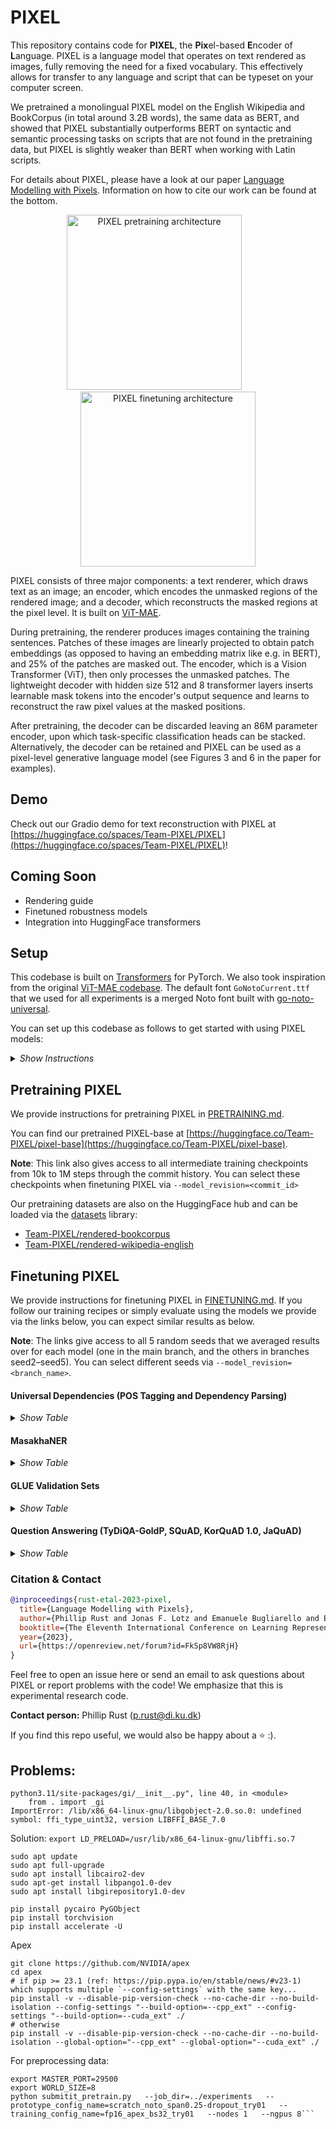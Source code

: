 # PIXEL

This repository contains code for **PIXEL**, the **Pix**el-based **E**ncoder of **L**anguage. PIXEL is a language model that operates on text rendered as images, fully removing the need for a fixed vocabulary. This effectively allows for transfer to any language and script that can be typeset on your computer screen.

We pretrained a monolingual PIXEL model on the English Wikipedia and BookCorpus (in total around 3.2B words), the same data as BERT, and showed that PIXEL substantially outperforms BERT on syntactic and semantic processing tasks on scripts that are not found in the pretraining data, but PIXEL is slightly weaker than BERT when working with Latin scripts.

For details about PIXEL, please have a look at our paper [Language Modelling with Pixels](https://arxiv.org/abs/2207.06991). Information on how to cite our work can be found at the bottom.

<p align="middle">
  <img src=".github/pixel_pretraining.png"  alt="PIXEL pretraining architecture" width="280">
  <img height="250" hspace="20"/>
  <img src=".github/pixel_finetuning.png"  alt="PIXEL finetuning architecture" width="280">
</p>

PIXEL consists of three major components: a text renderer, which draws text as an image; an encoder, which encodes the unmasked regions of the rendered image; and a decoder, which reconstructs the masked regions at the pixel level. It is built on [ViT-MAE](https://arxiv.org/abs/2111.06377).

During pretraining, the renderer produces images containing the training sentences. Patches of these images are linearly projected to obtain patch embeddings (as opposed to having an embedding matrix like e.g. in BERT), and 25% of the patches are masked out. The encoder, which is a Vision Transformer (ViT), then only processes the unmasked patches. The lightweight decoder with hidden size 512 and 8 transformer layers inserts learnable mask tokens into the encoder's output sequence and learns to reconstruct the raw pixel values at the masked positions.

After pretraining, the decoder can be discarded leaving an 86M parameter encoder, upon which task-specific classification heads can be stacked. Alternatively, the decoder can be retained and PIXEL can be used as a pixel-level generative language model (see Figures 3 and 6 in the paper for examples).

## Demo
Check out our Gradio demo for text reconstruction with PIXEL at [https://huggingface.co/spaces/Team-PIXEL/PIXEL](https://huggingface.co/spaces/Team-PIXEL/PIXEL)!

## Coming Soon
- Rendering guide
- Finetuned robustness models
- Integration into HuggingFace transformers

## Setup

This codebase is built on [Transformers](https://github.com/huggingface/transformers) for PyTorch. We also took inspiration from the original [ViT-MAE codebase](https://github.com/facebookresearch/mae). The default font `GoNotoCurrent.ttf` that we used for all experiments is a merged Noto font built with [go-noto-universal](https://github.com/satbyy/go-noto-universal).

You can set up this codebase as follows to get started with using PIXEL models:

<details>
  <summary><i>Show Instructions</i></summary>
&nbsp;

1. Clone repo and initialize submodules
```
git clone https://github.com/xplip/pixel.git
cd pixel
git submodule update --init --recursive
```

2. Create a fresh conda environment
```
conda create -n pixel-env python=3.9
conda activate pixel-env
```

2'.
```
brew install cairo pkg-config
```

3. Install Python packages
```bash
conda install pytorch torchvision cudatoolkit=11.3 -c pytorch
conda install -c conda-forge pycairo pygobject manimpango
pip install --upgrade pip
pip install -r requirements.txt
pip install ./datasets
pip install -e .
```

4. (Optional) Install Nvidia Apex
```bash
git clone https://github.com/NVIDIA/apex
cd apex
pip install -v --disable-pip-version-check --no-cache-dir --global-option="--cpp_ext" --global-option="--cuda_ext" ./
```

</details>

## Pretraining PIXEL

We provide instructions for pretraining PIXEL in [PRETRAINING.md](.github/PRETRAINING.md).

You can find our pretrained PIXEL-base at [https://huggingface.co/Team-PIXEL/pixel-base](https://huggingface.co/Team-PIXEL/pixel-base).

**Note**: This link also gives access to all intermediate training checkpoints from 10k to 1M steps through the commit history. You can select these checkpoints when finetuning PIXEL via `--model_revision=<commit_id>`

Our pretraining datasets are also on the HuggingFace hub and can be loaded via the [datasets](https://github.com/huggingface/datasets) library:
- [Team-PIXEL/rendered-bookcorpus](https://huggingface.co/datasets/Team-PIXEL/rendered-bookcorpus)
- [Team-PIXEL/rendered-wikipedia-english](https://huggingface.co/datasets/Team-PIXEL/rendered-wikipedia-english)

## Finetuning PIXEL

We provide instructions for finetuning PIXEL in [FINETUNING.md](.github/FINETUNING.md). If you follow our training recipes or simply evaluate using the models we provide via the links below, you can expect similar results as below.

**Note**: The links give access to all 5 random seeds that we averaged results over for each model (one in the main branch, and the others in branches seed2–seed5). You can select different seeds via `--model_revision=<branch_name>`.


#### Universal Dependencies (POS Tagging and Dependency Parsing)

<details>
  <summary><i>Show Table</i></summary>
&nbsp;


|                                   	|                                             English-EWT                                            	|                                             Arabic-PADT                                            	|                                             Coptic-Scriptorium                                            	|                                             Hindi-HDTB                                            	|                                             Japanese-GSD                                            	|                                             Korean-GSD                                            	|                                           Tamil-TTB                                           	|                                             Vietnamese-VTB                                            	|                                             Chinese-GSD                                            	|
|-----------------------------------	|:--------------------------------------------------------------------------------------------------:	|:--------------------------------------------------------------------------------------------------:	|:---------------------------------------------------------------------------------------------------------:	|:-------------------------------------------------------------------------------------------------:	|:---------------------------------------------------------------------------------------------------:	|:-------------------------------------------------------------------------------------------------:	|:---------------------------------------------------------------------------------------------:	|:-----------------------------------------------------------------------------------------------------:	|:--------------------------------------------------------------------------------------------------:	|
| **POS Tagging**<br />*Accuracy*   	|   96.7<br /> [Models](https://huggingface.co/Team-PIXEL/pixel-base-finetuned-pos-ud-english-ewt)   	|   95.7<br /> [Models](https://huggingface.co/Team-PIXEL/pixel-base-finetuned-pos-ud-arabic-padt)   	|   96.0<br /> [Models](https://huggingface.co/Team-PIXEL/pixel-base-finetuned-pos-ud-coptic-scriptorium)   	|   96.3<br /> [Models](https://huggingface.co/Team-PIXEL/pixel-base-finetuned-pos-ud-hindi-hdtb)   	|   97.2<br /> [Models](https://huggingface.co/Team-PIXEL/pixel-base-finetuned-pos-ud-japanese-gsd)   	|   94.2<br /> [Models](https://huggingface.co/Team-PIXEL/pixel-base-finetuned-pos-ud-korean-gsd)   	|  81.0<br /> [Models](https://huggingface.co/Team-PIXEL/pixel-base-finetuned-pos-ud-tamil-ttb) 	|   85.7<br /> [Models](https://huggingface.co/Team-PIXEL/pixel-base-finetuned-pos-ud-vietnamese-vtb)   	|   92.8<br /> [Models](https://huggingface.co/Team-PIXEL/pixel-base-finetuned-pos-ud-chinese-gsd)   	|
| **Dependency Parsing**<br />*LAS* 	| 88.7<br /> [Models](https://huggingface.co/Team-PIXEL/pixel-base-finetuned-parsing-ud-english-ewt) 	| 77.3<br /> [Models](https://huggingface.co/Team-PIXEL/pixel-base-finetuned-parsing-ud-arabic-padt) 	| 83.5<br /> [Models](https://huggingface.co/Team-PIXEL/pixel-base-finetuned-parsing-ud-coptic-scriptorium) 	| 89.2<br /> [Models](https://huggingface.co/Team-PIXEL/pixel-base-finetuned-parsing-ud-hindi-hdtb) 	| 90.7<br /> [Models](https://huggingface.co/Team-PIXEL/pixel-base-finetuned-parsing-ud-japanese-gsd) 	| 78.5<br /> [Models](https://huggingface.co/Team-PIXEL/pixel-base-finetuned-parsing-ud-korean-gsd) 	| 52.6<br /> [Models](https://huggingface.co/Team-PIXEL/pixel-base-finetuned-parsing-tamil-ttb) 	| 50.5<br /> [Models](https://huggingface.co/Team-PIXEL/pixel-base-finetuned-parsing-ud-vietnamese-vtb) 	| 73.7<br /> [Models](https://huggingface.co/Team-PIXEL/pixel-base-finetuned-parsing-ud-chinese-gsd) 	|

</details>

#### MasakhaNER

<details>
  <summary><i>Show Table</i></summary>
&nbsp;

|            	|                                 ConLL-2003</br> English                                 	|                                          Amharic                                          	|                                           Hausa                                           	|                                            Igbo                                           	|                                        Kinyarwanda                                        	|                                          Luganda                                          	|                                            Luo                                            	|                                     Naija </br> Pidgin                                    	|                                          Swahili                                          	|                                           Wolof                                           	|                                           Yorùbá                                          	|
|------------	|:---------------------------------------------------------------------------------------:	|:-----------------------------------------------------------------------------------------:	|:-----------------------------------------------------------------------------------------:	|:-----------------------------------------------------------------------------------------:	|:-----------------------------------------------------------------------------------------:	|:-----------------------------------------------------------------------------------------:	|:-----------------------------------------------------------------------------------------:	|:-----------------------------------------------------------------------------------------:	|:-----------------------------------------------------------------------------------------:	|:-----------------------------------------------------------------------------------------:	|:-----------------------------------------------------------------------------------------:	|
| *F1 Score* 	| 89.5</br> [Models](https://huggingface.co/Team-PIXEL/pixel-base-finetuned-conll2003-en) 	| 47.7</br> [Models](https://huggingface.co/Team-PIXEL/pixel-base-finetuned-masakhaner-amh) 	| 82.4</br> [Models](https://huggingface.co/Team-PIXEL/pixel-base-finetuned-masakhaner-hau) 	| 79.9</br> [Models](https://huggingface.co/Team-PIXEL/pixel-base-finetuned-masakhaner-ibo) 	| 64.2</br> [Models](https://huggingface.co/Team-PIXEL/pixel-base-finetuned-masakhaner-kin) 	| 76.5</br> [Models](https://huggingface.co/Team-PIXEL/pixel-base-finetuned-masakhaner-lug) 	| 66.6</br> [Models](https://huggingface.co/Team-PIXEL/pixel-base-finetuned-masakhaner-luo) 	| 78.7</br> [Models](https://huggingface.co/Team-PIXEL/pixel-base-finetuned-masakhaner-pcm) 	| 79.8</br> [Models](https://huggingface.co/Team-PIXEL/pixel-base-finetuned-masakhaner-swa) 	| 59.7</br> [Models](https://huggingface.co/Team-PIXEL/pixel-base-finetuned-masakhaner-wol) 	| 70.7</br> [Models](https://huggingface.co/Team-PIXEL/pixel-base-finetuned-masakhaner-yor) 	|

</details>

#### GLUE Validation Sets

<details>
  <summary><i>Show Table</i></summary>
&nbsp;

|                                  MNLI-M/MM</br> *Acc*                                  	|                                  QQP</br> *F1*                                 	|                                 QNLI</br> *Acc*                                 	|                                 SST-2</br> *Acc*                                	|                           COLA</br> *Matthew's Corr.*                           	|                            STS-B</br> *Spearman's ρ*                            	|                                  MRPC</br> *F1*                                 	|                                 RTE</br> *Acc*                                 	|                                 WNLI</br> *Acc*                                 	|    Avg    	|
|:--------------------------------------------------------------------------------------:	|:------------------------------------------------------------------------------:	|:-------------------------------------------------------------------------------:	|:-------------------------------------------------------------------------------:	|:-------------------------------------------------------------------------------:	|:-------------------------------------------------------------------------------:	|:-------------------------------------------------------------------------------:	|:------------------------------------------------------------------------------:	|:-------------------------------------------------------------------------------:	|:---------:	|
| 78.1 / 78.9</br> [Models](https://huggingface.co/Team-PIXEL/pixel-base-finetuned-mnli) 	| 84.5</br> [Models](https://huggingface.co/Team-PIXEL/pixel-base-finetuned-qqp) 	| 87.8</br> [Models](https://huggingface.co/Team-PIXEL/pixel-base-finetuned-qnli) 	| 89.6</br> [Models](https://huggingface.co/Team-PIXEL/pixel-base-finetuned-sst2) 	| 38.4</br> [Models](https://huggingface.co/Team-PIXEL/pixel-base-finetuned-cola) 	| 81.1</br> [Models](https://huggingface.co/Team-PIXEL/pixel-base-finetuned-stsb) 	| 88.2</br> [Models](https://huggingface.co/Team-PIXEL/pixel-base-finetuned-mrpc) 	| 60.5</br> [Models](https://huggingface.co/Team-PIXEL/pixel-base-finetuned-rte) 	| 53.8</br> [Models](https://huggingface.co/Team-PIXEL/pixel-base-finetuned-wnli) 	| 74.1</br> 	|

</details>

#### Question Answering (TyDiQA-GoldP, SQuAD, KorQuAD 1.0, JaQuAD)

<details>
  <summary><i>Show Table</i></summary>
&nbsp;
Notes:

1) To obtain per-language predictions and scores for TyDiQA-GoldP, follow the instructions from [https://github.com/google-research-datasets/tydiqa/tree/master/gold_passage_baseline](https://github.com/google-research-datasets/tydiqa/tree/master/gold_passage_baseline)
2) To reproduce our scores for KorQuAD, use the official KorQuAD evaluation script available [here](https://korquad.github.io/KorQuad%201.0/)

<table>
<thead>
  <tr>
    <th rowspan="2"</th>
    <th colspan="10">TyDiQA-GoldP</th>
    <th>SQuADv1</br></th>
    <th>KorQuADv1<br></th>
    <th>JaQuAD<br></th>
  </tr>
  <tr>
    <td>English</td>
    <td>Arabic</td>
    <td>Bengali</td>
    <td>Finnish</td>
    <td>Indonesian</td>
    <td>Korean</td>
    <td>Russian</td>
    <td>Swahili</td>
    <td>Telugu</td>
    <td>Avg</td>
    <td>English</td>
    <td>Korean</td>
    <td>Japanese</td>
  </tr>
</thead>
<tbody>
  <tr>
    <td><i>F1 Score</i></td>
    <td>59.6</td>
    <td>57.3</td>
    <td>36.3</td>
    <td>57.1</td>
    <td>63.6</td>
    <td>26.1</td>
    <td>50.5</td>
    <td>65.9</td>
    <td>61.7</td>
    <td>52.3</td>
    <td>81.4</td>
    <td>78.0</td>
    <td>34.1</td>

  </tr>
  <tr>
    <td>URL</td>
    <td colspan="10" align="center" ><a href="https://huggingface.co/Team-PIXEL/pixel-base-finetuned-tydiqa-goldp">Models</a></td>
    <td><a href="https://huggingface.co/Team-PIXEL/pixel-base-finetuned-squadv1">Models</a></td>
    <td><a href="https://huggingface.co/Team-PIXEL/pixel-base-finetuned-korquadv1">Models</a></td>
    <td><a href="https://huggingface.co/Team-PIXEL/pixel-base-finetuned-jaquad">Models</a></td>

  </tr>
</tbody>
</table>

</details>

### Citation & Contact

```bibtex
@inproceedings{rust-etal-2023-pixel,
  title={Language Modelling with Pixels},
  author={Phillip Rust and Jonas F. Lotz and Emanuele Bugliarello and Elizabeth Salesky and Miryam de Lhoneux and Desmond Elliott},
  booktitle={The Eleventh International Conference on Learning Representations},
  year={2023},
  url={https://openreview.net/forum?id=FkSp8VW8RjH}
}
```

Feel free to open an issue here or send an email to ask questions about PIXEL or report problems with the code! We emphasize that this is experimental research code.

**Contact person:**
Phillip Rust (p.rust@di.ku.dk)

If you find this repo useful, we would also be happy about a ⭐️ :).

## Problems:

```
python3.11/site-packages/gi/__init__.py", line 40, in <module>
    from . import _gi
ImportError: /lib/x86_64-linux-gnu/libgobject-2.0.so.0: undefined symbol: ffi_type_uint32, version LIBFFI_BASE_7.0
```

Solution:
`export LD_PRELOAD=/usr/lib/x86_64-linux-gnu/libffi.so.7`

```
sudo apt update
sudo apt full-upgrade
sudo apt install libcairo2-dev
sudo apt-get install libpango1.0-dev
sudo apt install libgirepository1.0-dev

pip install pycairo PyGObject
pip install torchvision
pip install accelerate -U

```
Apex

```
git clone https://github.com/NVIDIA/apex
cd apex
# if pip >= 23.1 (ref: https://pip.pypa.io/en/stable/news/#v23-1) which supports multiple `--config-settings` with the same key... 
pip install -v --disable-pip-version-check --no-cache-dir --no-build-isolation --config-settings "--build-option=--cpp_ext" --config-settings "--build-option=--cuda_ext" ./
# otherwise
pip install -v --disable-pip-version-check --no-cache-dir --no-build-isolation --global-option="--cpp_ext" --global-option="--cuda_ext" ./

```

For preprocessing data:
```export MASTER_ADDR=127.0.0.1
export MASTER_PORT=29500
export WORLD_SIZE=8
python submitit_pretrain.py   --job_dir=../experiments   --prototype_config_name=scratch_noto_span0.25-dropout_try01   --training_config_name=fp16_apex_bs32_try01   --nodes 1   --ngpus 8```






 
